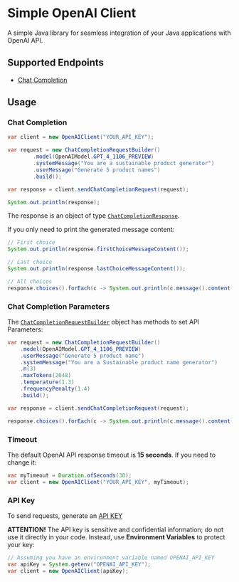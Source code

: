 # Simple OpenAI Client

A simple Java library for seamless integration of your Java applications with OpenAI API.

## Supported Endpoints
- [Chat Completion](https://platform.openai.com/docs/api-reference/chat/create)

## Usage

### Chat Completion

```java
var client = new OpenAIClient("YOUR_API_KEY");

var request = new ChatCompletionRequestBuilder()
        .model(OpenAIModel.GPT_4_1106_PREVIEW)
        .systemMessage("You are a sustainable product generator")
        .userMessage("Generate 5 product names")
        .build();

var response = client.sendChatCompletionRequest(request);

System.out.println(response);
```

The response is an object of type [`ChatCompletionResponse`](src/main/java/br/com/rcaneppele/openai/chatcompletion/response/ChatCompletionResponse.java).

If you only need to print the generated message content:

```java
// First choice
System.out.println(response.firstChoiceMessageContent());

// Last choice
System.out.println(response.lastChoiceMessageContent());

// All choices
response.choices().forEach(c -> System.out.println(c.message().content()));
```

### Chat Completion Parameters

The [`ChatCompletionRequestBuilder`](src/main/java/br/com/rcaneppele/openai/chatcompletion/request/ChatCompletionRequestBuilder.java) object has methods to set API Parameters:

```java
var request = new ChatCompletionRequestBuilder()
    .model(OpenAIModel.GPT_4_1106_PREVIEW)
    .userMessage("Generate 5 product name")
    .systemMessage("You are a Sustainable product name generator")
    .n(3)
    .maxTokens(2048)
    .temperature(1.3)
    .frequencyPenalty(1.4)
    .build();

var response = client.sendChatCompletionRequest(request);

response.choices().forEach(c -> System.out.println(c.message().content()));
```

### Timeout

The default OpenAI API response timeout is **15 seconds**. If you need to change it:

```java
var myTimeout = Duration.ofSeconds(30);
var client = new OpenAIClient("YOUR_API_KEY", myTimeout);
```

### API Key

To send requests, generate an [API KEY](https://platform.openai.com/api-keys)

**ATTENTION!** The API key is sensitive and confidential information; do not use it directly in your code. Instead, use **Environment Variables** to protect your key:

```java
// Assuming you have an environment variable named OPENAI_API_KEY
var apiKey = System.getenv("OPENAI_API_KEY");
var client = new OpenAIClient(apiKey);
```

